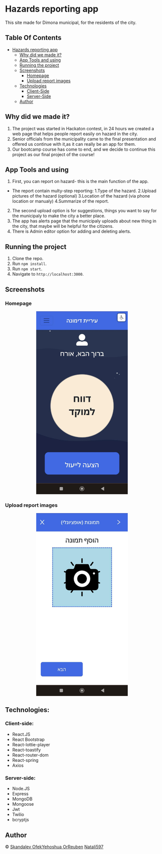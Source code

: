 # Hazards reporting app
This site made for Dimona municipal, for the residents of the city.

## Table Of Contents
- [Hazards reporting app](#hazards-reporting-app)
  * [Why did we made it?](#why-did-we-made-it)
  * [App Tools and using](#app-Tools-and-using)
  * [Running the project](#running-the-project)
  * [Screenshots](#screenshots)
    + [Homepage](#homepage)
    + [Upload report images](#upload-report-images)
  * [Technologies](#technologies)
    + [Client-Side](#client-side)
    + [Server-Side](#server-side)
  * [Author](#Author)
  
## Why did we made it?

1. The project was started in Hackaton contest, in 24 hours we created
   a web page that helps people report easily on hazard in the city.
2. Senior officials from the municipality came to the final presentation and
   offered us continue with it,as it can really be an app for them.
3. Our bootcamp course has come to end, and we decide to continue this project
   as our final project of the course!
   
## App Tools and using

1. First, you can report on hazard- this is the main function of the app.  
 *  The report contain multy-step reporting:
    1.Type of the hazard.
    2.Upload pictures of the hazard (optional)
    3.Location of the hazard (via phone location or manualy)
    4.Summarize of the report.
    
2. The second upload option is for suggestions, things you want to say for 
   the municipaly to make the city a better place.
3. The app has alerts page that the municipaly uploads about new thing in the 
   city, that maybe will be helpful for the citizens.
4. There is Admin editor option for adding and deleting alerts.
   
## Running the project

1. Clone the repo.
2. Run `npm install`.
3. Run `npm start`.
4. Navigate to `http://localhost:3000`.

## Screenshots

### Homepage

<p align="center"><img src="./public/image.2.jpg" width="300" /></p>


### Upload report images

<p align="center"><img src="./public/image.1.jpg" width="300" /></p>

## Technologies:

### Client-side:
* React.JS
* React Bootstrap
* React-lottie-player
* React-toastify
* React-router-dom
* React-spring
* Axios

### Server-side:
* Node.JS
* Express
* MongoDB
* Mongoose
* Jwt
* Twilio
* bcryptjs

## Author  <a name="Author"></a>

© [Skandalev ](https://github.com/Skandalev)
  [OfekYehoshua ](https://github.com/OfekYehoshua)
  [OrReuben](https://github.com/OrReuben)
  [Natali597](https://github.com/natali597)

